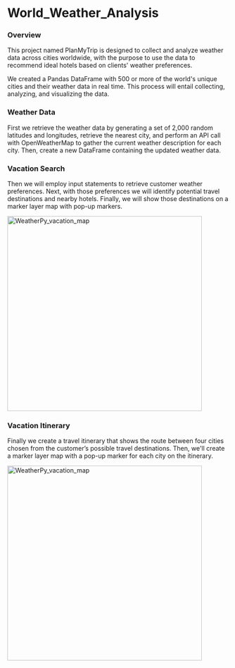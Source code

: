 # World_Weather_Analysis

### Overview

This project named PlanMyTrip is designed to collect and analyze weather data across cities worldwide, with the purpose to use the data to recommend ideal hotels based on clients' weather preferences.

We created a Pandas DataFrame with 500 or more of the world's unique cities and their weather data in real time. This process will entail collecting, analyzing, and visualizing the data.

### Weather Data

First we retrieve the weather data by generating a set of 2,000 random latitudes and longitudes, retrieve the nearest city, and perform an API call with OpenWeatherMap to gather the current weather description for each city. Then, create a new DataFrame containing the updated weather data.

### Vacation Search

Then we will employ input statements to retrieve customer weather preferences. Next, with those preferences we will identify potential travel destinations and nearby hotels. Finally, we will show those destinations on a marker layer map with pop-up markers.

<img width="442" alt="WeatherPy_vacation_map" src="https://user-images.githubusercontent.com/113747210/200963610-4b1f29b1-04f3-45d0-a1b2-24e36c2d102b.png">

### Vacation Itinerary

Finally we create a travel itinerary that shows the route between four cities chosen from the customer’s possible travel destinations. Then, we'll create a marker layer map with a pop-up marker for each city on the itinerary.

<img width="442" alt="WeatherPy_vacation_map" src="https://user-images.githubusercontent.com/113747210/200963725-76eac13d-f532-44f0-94ff-5d36b5626ac1.png">


